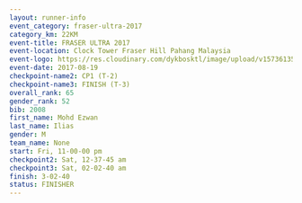 ```yaml
---
layout: runner-info 
event_category: fraser-ultra-2017 
category_km: 22KM 
event-title: FRASER ULTRA 2017 
event-location: Clock Tower Fraser Hill Pahang Malaysia 
event-logo: https://res.cloudinary.com/dykbosktl/image/upload/v1573613535/Logo/logo_mfst7w.jpg 
event-date: 2017-08-19 
checkpoint-name2: CP1 (T-2) 
checkpoint-name3: FINISH (T-3) 
overall_rank: 65
gender_rank: 52
bib: 2008
first_name: Mohd Ezwan
last_name: Ilias
gender: M
team_name: None
start: Fri, 11-00-00 pm
checkpoint2: Sat, 12-37-45 am
checkpoint3: Sat, 02-02-40 am
finish: 3-02-40
status: FINISHER
---
```

